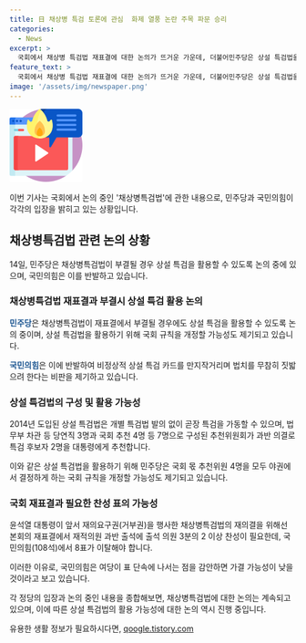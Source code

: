 ```yaml
---
title: 日 채상병 특검 토론에 관심  화제 열풍 논란 주목 파문 승리
categories:
  - News
excerpt: >
  국회에서 채상병 특검법 재표결에 대한 논의가 뜨거운 가운데, 더불어민주당은 상설 특검법을 활용하자는 주장을 내놓았다. 이에 국민의힘은 반발하며 법치를 위협한다는 비판을 전했다. 윤석열 대통령의 거부권 행사로 재표결이 필요한 상황에서, 국민의힘의 찬성을 얻기 위해서는 출석 의원 3분의 2 이상의 찬성이 필요하다. 민주당은 해병대원 사망사건을 진상규명하기 위해 상설 특검법을 활용하는 방안을 모색하고 있다.
feature_text: >
  국회에서 채상병 특검법 재표결에 대한 논의가 뜨거운 가운데, 더불어민주당은 상설 특검법을 활용하자는 주장을 내놓았다. 이에 국민의힘은 반발하며 법치를 위협한다는 비판을 전했다. 윤석열 대통령의 거부권 행사로 재표결이 필요한 상황에서, 국민의힘의 찬성을 얻기 위해서는 출석 의원 3분의 2 이상의 찬성이 필요하다. 민주당은 해병대원 사망사건을 진상규명하기 위해 상설 특검법을 활용하는 방안을 모색하고 있다.
image: '/assets/img/newspaper.png'
---
```


<p><img src="/assets/img/news.png" alt="rentncar 속보" /></p>

<p>이번 기사는 국회에서 논의 중인 '채상병특검법'에 관한 내용으로, 민주당과 국민의힘이 각각의 입장을 밝히고 있는 상황입니다.</p>

<h2 data-ke-size="size26">채상병특검법 관련 논의 상황</h2>

<p>14일, 민주당은 채상병특검법이 부결될 경우 상설 특검을 활용할 수 있도록 논의 중에 있으며, 국민의힘은 이를 반발하고 있습니다.</p>

<h3>채상병특검법 재표결과 부결시 상설 특검 활용 논의</h3>

<p><b><span style="color: #1a5490;">민주당</span></b>은 채상병특검법이 재표결에서 부결될 경우에도 상설 특검을 활용할 수 있도록 논의 중이며, 상설 특검법을 활용하기 위해 국회 규칙을 개정할 가능성도 제기되고 있습니다.</p>

<p><b><span style="color: #1a5490;">국민의힘</span></b>은 이에 반발하여 비정상적 상설 특검 카드를 만지작거리며 법치를 무참히 짓밟으려 한다는 비판을 제기하고 있습니다.</p>

<h3>상설 특검법의 구성 및 활용 가능성</h3>

<p>2014년 도입된 상설 특검법은 개별 특검법 발의 없이 곧장 특검을 가동할 수 있으며, 법무부 차관 등 당연직 3명과 국회 추천 4명 등 7명으로 구성된 추천위원회가 과반 의결로 특검 후보자 2명을 대통령에게 추천합니다.</p>

<p>이와 같은 상설 특검법을 활용하기 위해 민주당은 국회 몫 추천위원 4명을 모두 야권에서 결정하게 하는 국회 규칙을 개정할 가능성도 제기되고 있습니다. </p>

<h3>국회 재표결과 필요한 찬성 표의 가능성</h3>

<p>윤석열 대통령이 앞서 재의요구권(거부권)을 행사한 채상병특검법의 재의결을 위해선 본회의 재표결에서 재적의원 과반 출석에 출석 의원 3분의 2 이상 찬성이 필요한데, 국민의힘(108석)에서 8표가 이탈해야 합니다. </p>

<p>이러한 이유로, 국민의힘은 여당이 표 단속에 나서는 점을 감안하면 가결 가능성이 낮을 것이라고 보고 있습니다.</p>

<p>각 정당의 입장과 논의 중인 내용을 종합해보면, 채상병특검법에 대한 논의는 계속되고 있으며, 이에 따른 상설 특검법의 활용 가능성에 대한 논의 역시 진행 중입니다.</p>
유용한 생활 정보가 필요하시다면, <a href="https://qoogle.tistory.com" rel="dofollow">qoogle.tistory.com</a>



